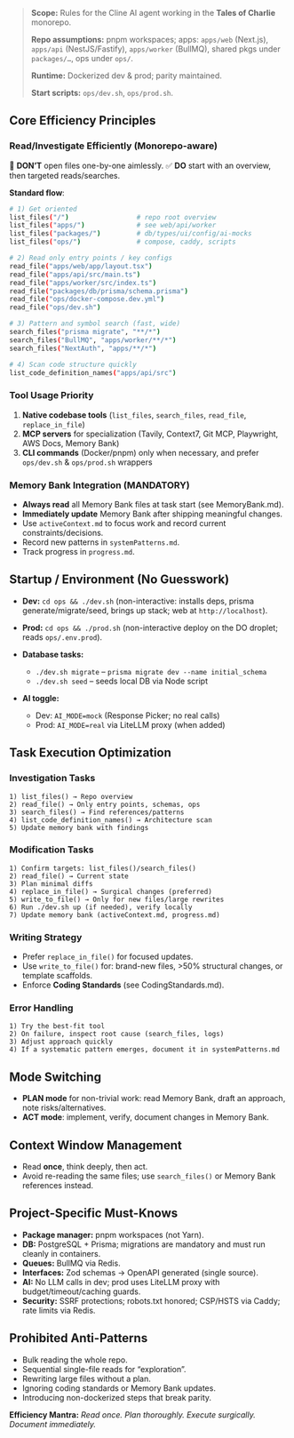 > **Scope:** Rules for the Cline AI agent working in the **Tales of Charlie** monorepo.
>
> **Repo assumptions:** pnpm workspaces; apps: `apps/web` (Next.js), `apps/api` (NestJS/Fastify), `apps/worker` (BullMQ), shared pkgs under `packages/…`, ops under `ops/`.
>
> **Runtime:** Dockerized dev & prod; parity maintained.
>
> **Start scripts:** `ops/dev.sh`, `ops/prod.sh`.

## Core Efficiency Principles

### Read/Investigate Efficiently (Monorepo-aware)

🚫 **DON’T** open files one-by-one aimlessly.
✅ **DO** start with an overview, then targeted reads/searches.

**Standard flow**:

```bash
# 1) Get oriented
list_files("/")                 # repo root overview
list_files("apps/")             # see web/api/worker
list_files("packages/")         # db/types/ui/config/ai-mocks
list_files("ops/")              # compose, caddy, scripts

# 2) Read only entry points / key configs
read_file("apps/web/app/layout.tsx")
read_file("apps/api/src/main.ts")
read_file("apps/worker/src/index.ts")
read_file("packages/db/prisma/schema.prisma")
read_file("ops/docker-compose.dev.yml")
read_file("ops/dev.sh")

# 3) Pattern and symbol search (fast, wide)
search_files("prisma migrate", "**/*")
search_files("BullMQ", "apps/worker/**/*")
search_files("NextAuth", "apps/**/*")

# 4) Scan code structure quickly
list_code_definition_names("apps/api/src")
```

### Tool Usage Priority

1. **Native codebase tools** (`list_files`, `search_files`, `read_file`, `replace_in_file`)
2. **MCP servers** for specialization (Tavily, Context7, Git MCP, Playwright, AWS Docs, Memory Bank)
3. **CLI commands** (Docker/pnpm) only when necessary, and prefer `ops/dev.sh` & `ops/prod.sh` wrappers

### Memory Bank Integration (MANDATORY)

* **Always read** all Memory Bank files at task start (see MemoryBank.md).
* **Immediately update** Memory Bank after shipping meaningful changes.
* Use `activeContext.md` to focus work and record current constraints/decisions.
* Record new patterns in `systemPatterns.md`.
* Track progress in `progress.md`.

## Startup / Environment (No Guesswork)

* **Dev:** `cd ops && ./dev.sh` (non-interactive: installs deps, prisma generate/migrate/seed, brings up stack; web at `http://localhost`).
* **Prod:** `cd ops && ./prod.sh` (non-interactive deploy on the DO droplet; reads `ops/.env.prod`).
* **Database tasks:**

    * `./dev.sh migrate` – `prisma migrate dev --name initial_schema`
    * `./dev.sh seed` – seeds local DB via Node script
* **AI toggle:**

    * Dev: `AI_MODE=mock` (Response Picker; no real calls)
    * Prod: `AI_MODE=real` via LiteLLM proxy (when added)

## Task Execution Optimization

### Investigation Tasks

```
1) list_files() → Repo overview
2) read_file() → Only entry points, schemas, ops
3) search_files() → Find references/patterns
4) list_code_definition_names() → Architecture scan
5) Update memory bank with findings
```

### Modification Tasks

```
1) Confirm targets: list_files()/search_files()
2) read_file() → Current state
3) Plan minimal diffs
4) replace_in_file() → Surgical changes (preferred)
5) write_to_file() → Only for new files/large rewrites
6) Run ./dev.sh up (if needed), verify locally
7) Update memory bank (activeContext.md, progress.md)
```

### Writing Strategy

* Prefer `replace_in_file()` for focused updates.
* Use `write_to_file()` for: brand-new files, >50% structural changes, or template scaffolds.
* Enforce **Coding Standards** (see CodingStandards.md).

### Error Handling

```
1) Try the best-fit tool
2) On failure, inspect root cause (search_files, logs)
3) Adjust approach quickly
4) If a systematic pattern emerges, document it in systemPatterns.md
```

## Mode Switching

* **PLAN mode** for non-trivial work: read Memory Bank, draft an approach, note risks/alternatives.
* **ACT mode**: implement, verify, document changes in Memory Bank.

## Context Window Management

* Read **once**, think deeply, then act.
* Avoid re-reading the same files; use `search_files()` or Memory Bank references instead.

## Project-Specific Must-Knows

* **Package manager:** pnpm workspaces (not Yarn).
* **DB:** PostgreSQL + Prisma; migrations are mandatory and must run cleanly in containers.
* **Queues:** BullMQ via Redis.
* **Interfaces:** Zod schemas → OpenAPI generated (single source).
* **AI:** No LLM calls in dev; prod uses LiteLLM proxy with budget/timeout/caching guards.
* **Security:** SSRF protections; robots.txt honored; CSP/HSTS via Caddy; rate limits via Redis.

## Prohibited Anti-Patterns

* Bulk reading the whole repo.
* Sequential single-file reads for “exploration”.
* Rewriting large files without a plan.
* Ignoring coding standards or Memory Bank updates.
* Introducing non-dockerized steps that break parity.

**Efficiency Mantra:** *Read once. Plan thoroughly. Execute surgically. Document immediately.*